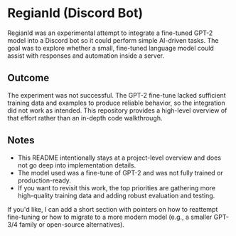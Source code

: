 # Regianld (Discord Bot)

Regianld was an experimental attempt to integrate a fine-tuned GPT-2 model into a Discord bot so it could perform simple AI-driven tasks. The goal was to explore whether a small, fine-tuned language model could assist with responses and automation inside a server.

Outcome
-------

The experiment was not successful. The GPT-2 fine-tune lacked sufficient training data and examples to produce reliable behavior, so the integration did not work as intended. This repository provides a high-level overview of that effort rather than an in-depth code walkthrough.

Notes
-----

- This README intentionally stays at a project-level overview and does not go deep into implementation details.
- The model used was a fine-tune of GPT-2 and was not fully trained or production-ready.
- If you want to revisit this work, the top priorities are gathering more high-quality training data and adding robust evaluation and testing.

If you'd like, I can add a short section with pointers on how to reattempt fine-tuning or how to migrate to a more modern model (e.g., a smaller GPT-3/4 family or open-source alternatives).
